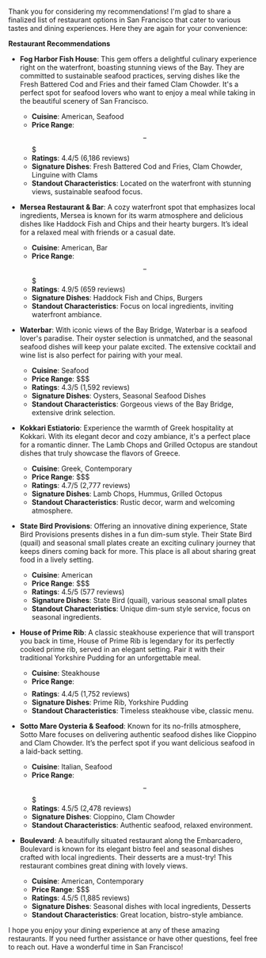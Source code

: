 Thank you for considering my recommendations! I'm glad to share a finalized list of restaurant options in San Francisco that cater to various tastes and dining experiences. Here they are again for your convenience:

**Restaurant Recommendations**

- **Fog Harbor Fish House**: This gem offers a delightful culinary experience right on the waterfront, boasting stunning views of the Bay. They are committed to sustainable seafood practices, serving dishes like the Fresh Battered Cod and Fries and their famed Clam Chowder. It's a perfect spot for seafood lovers who want to enjoy a meal while taking in the beautiful scenery of San Francisco.  
  - **Cuisine**: American, Seafood  
  - **Price Range**: $$ - $$$  
  - **Ratings**: 4.4/5 (6,186 reviews)  
  - **Signature Dishes**: Fresh Battered Cod and Fries, Clam Chowder, Linguine with Clams  
  - **Standout Characteristics**: Located on the waterfront with stunning views, sustainable seafood focus.

- **Mersea Restaurant & Bar**: A cozy waterfront spot that emphasizes local ingredients, Mersea is known for its warm atmosphere and delicious dishes like Haddock Fish and Chips and their hearty burgers. It’s ideal for a relaxed meal with friends or a casual date.  
  - **Cuisine**: American, Bar  
  - **Price Range**: $$ - $$$  
  - **Ratings**: 4.9/5 (659 reviews)  
  - **Signature Dishes**: Haddock Fish and Chips, Burgers  
  - **Standout Characteristics**: Focus on local ingredients, inviting waterfront ambiance.

- **Waterbar**: With iconic views of the Bay Bridge, Waterbar is a seafood lover's paradise. Their oyster selection is unmatched, and the seasonal seafood dishes will keep your palate excited. The extensive cocktail and wine list is also perfect for pairing with your meal.  
  - **Cuisine**: Seafood  
  - **Price Range**: $$$  
  - **Ratings**: 4.3/5 (1,592 reviews)  
  - **Signature Dishes**: Oysters, Seasonal Seafood Dishes  
  - **Standout Characteristics**: Gorgeous views of the Bay Bridge, extensive drink selection.

- **Kokkari Estiatorio**: Experience the warmth of Greek hospitality at Kokkari. With its elegant decor and cozy ambiance, it's a perfect place for a romantic dinner. The Lamb Chops and Grilled Octopus are standout dishes that truly showcase the flavors of Greece.  
  - **Cuisine**: Greek, Contemporary  
  - **Price Range**: $$$  
  - **Ratings**: 4.7/5 (2,777 reviews)  
  - **Signature Dishes**: Lamb Chops, Hummus, Grilled Octopus  
  - **Standout Characteristics**: Rustic decor, warm and welcoming atmosphere.

- **State Bird Provisions**: Offering an innovative dining experience, State Bird Provisions presents dishes in a fun dim-sum style. Their State Bird (quail) and seasonal small plates create an exciting culinary journey that keeps diners coming back for more. This place is all about sharing great food in a lively setting.  
  - **Cuisine**: American  
  - **Price Range**: $$$  
  - **Ratings**: 4.5/5 (577 reviews)  
  - **Signature Dishes**: State Bird (quail), various seasonal small plates  
  - **Standout Characteristics**: Unique dim-sum style service, focus on seasonal ingredients.

- **House of Prime Rib**: A classic steakhouse experience that will transport you back in time, House of Prime Rib is legendary for its perfectly cooked prime rib, served in an elegant setting. Pair it with their traditional Yorkshire Pudding for an unforgettable meal.  
  - **Cuisine**: Steakhouse  
  - **Price Range**: $$$$  
  - **Ratings**: 4.4/5 (1,752 reviews)  
  - **Signature Dishes**: Prime Rib, Yorkshire Pudding  
  - **Standout Characteristics**: Timeless steakhouse vibe, classic menu.

- **Sotto Mare Oysteria & Seafood**: Known for its no-frills atmosphere, Sotto Mare focuses on delivering authentic seafood dishes like Cioppino and Clam Chowder. It’s the perfect spot if you want delicious seafood in a laid-back setting.  
  - **Cuisine**: Italian, Seafood  
  - **Price Range**: $$ - $$$  
  - **Ratings**: 4.5/5 (2,478 reviews)  
  - **Signature Dishes**: Cioppino, Clam Chowder  
  - **Standout Characteristics**: Authentic seafood, relaxed environment.

- **Boulevard**: A beautifully situated restaurant along the Embarcadero, Boulevard is known for its elegant bistro feel and seasonal dishes crafted with local ingredients. Their desserts are a must-try! This restaurant combines great dining with lovely views.  
  - **Cuisine**: American, Contemporary  
  - **Price Range**: $$$  
  - **Ratings**: 4.5/5 (1,885 reviews)  
  - **Signature Dishes**: Seasonal dishes with local ingredients, Desserts  
  - **Standout Characteristics**: Great location, bistro-style ambiance.

I hope you enjoy your dining experience at any of these amazing restaurants. If you need further assistance or have other questions, feel free to reach out. Have a wonderful time in San Francisco!
